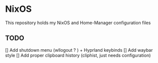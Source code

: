 # NixOS

This repository holds my NixOS and Home-Manager configuration files

## TODO

[] Add shutdown menu (wllogout ? ) + Hyprland keybinds
[] Add waybar style
[] Add proper clipboard history (cliphist, just needs configuration)
